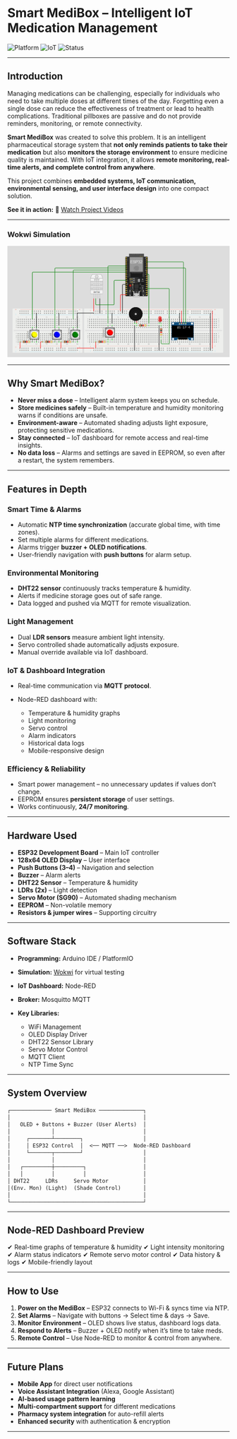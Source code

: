 #  Smart MediBox – Intelligent IoT Medication Management

![Platform](https://img.shields.io/badge/Platform-ESP32-blue)
![IoT](https://img.shields.io/badge/IoT-MQTT%20%7C%20Node--RED-green)
![Status](https://img.shields.io/badge/Status-Active-success)

---

##  Introduction

Managing medications can be challenging, especially for individuals who need to take multiple doses at different times of the day. Forgetting even a single dose can reduce the effectiveness of treatment or lead to health complications. Traditional pillboxes are passive and do not provide reminders, monitoring, or remote connectivity.

**Smart MediBox** was created to solve this problem. It is an intelligent pharmaceutical storage system that **not only reminds patients to take their medication** but also **monitors the storage environment** to ensure medicine quality is maintained. With IoT integration, it allows **remote monitoring, real-time alerts, and complete control from anywhere**.

This project combines **embedded systems, IoT communication, environmental sensing, and user interface design** into one compact solution.

 **See it in action:** 🎥 [Watch Project Videos](https://drive.google.com/drive/folders/1JH7f_IJpU5T4b4XAAQsOsxm_KyHcqEqf?usp=drive_link)


---
### Wokwi Simulation
![Wokwi Simulation](images/wokwi.png)

---

##  Why Smart MediBox?

*  **Never miss a dose** – Intelligent alarm system keeps you on schedule.
*  **Store medicines safely** – Built-in temperature and humidity monitoring warns if conditions are unsafe.
*  **Environment-aware** – Automated shading adjusts light exposure, protecting sensitive medications.
*  **Stay connected** – IoT dashboard for remote access and real-time insights.
*  **No data loss** – Alarms and settings are saved in EEPROM, so even after a restart, the system remembers.

---

##  Features in Depth

###  Smart Time & Alarms

* Automatic **NTP time synchronization** (accurate global time, with time zones).
* Set multiple alarms for different medications.
* Alarms trigger **buzzer + OLED notifications**.
* User-friendly navigation with **push buttons** for alarm setup.

###  Environmental Monitoring

* **DHT22 sensor** continuously tracks temperature & humidity.
* Alerts if medicine storage goes out of safe range.
* Data logged and pushed via MQTT for remote visualization.

###  Light Management

* Dual **LDR sensors** measure ambient light intensity.
* Servo controlled shade automatically adjusts exposure.
* Manual override available via IoT dashboard.

###  IoT & Dashboard Integration

* Real-time communication via **MQTT protocol**.
* Node-RED dashboard with:

  *  Temperature & humidity graphs
  *  Light monitoring
  *  Servo control
  *  Alarm indicators
  *  Historical data logs
  *  Mobile-responsive design

###  Efficiency & Reliability

* Smart power management – no unnecessary updates if values don’t change.
* EEPROM ensures **persistent storage** of user settings.
* Works continuously, **24/7 monitoring**.

---

##  Hardware Used

* **ESP32 Development Board** – Main IoT controller
* **128x64 OLED Display** – User interface
* **Push Buttons (3–4)** – Navigation and selection
* **Buzzer** – Alarm alerts
* **DHT22 Sensor** – Temperature & humidity
* **LDRs (2x)** – Light detection
* **Servo Motor (SG90)** – Automated shading mechanism
* **EEPROM** – Non-volatile memory
* **Resistors & jumper wires** – Supporting circuitry

---

##  Software Stack

* **Programming:** Arduino IDE / PlatformIO
* **Simulation:** [Wokwi](https://wokwi.com/) for virtual testing
* **IoT Dashboard:** Node-RED
* **Broker:** Mosquitto MQTT
* **Key Libraries:**

  * WiFi Management
  * OLED Display Driver
  * DHT22 Sensor Library
  * Servo Motor Control
  * MQTT Client
  * NTP Time Sync

---

##  System Overview

```
┌───────────── Smart MediBox ──────────────┐
│                                          │
│   OLED + Buttons + Buzzer (User Alerts)  │
│             │                            │
│     ┌───────┴────────┐                   │
│     │ ESP32 Control  │  <── MQTT ──>  Node-RED Dashboard
│     └───────┬────────┘                   │
│             │                            │
│   ┌─────────┼─────────┐                  │
│   │         │         │                  │
│ DHT22     LDRs     Servo Motor           │
│(Env. Mon) (Light)  (Shade Control)       │
│                                          │
└──────────────────────────────────────────┘
```

---

##  Node-RED Dashboard Preview

✔ Real-time graphs of temperature & humidity
✔ Light intensity monitoring
✔ Alarm status indicators
✔ Remote servo motor control
✔ Data history & logs
✔ Mobile-friendly layout

---

##  How to Use

1. **Power on the MediBox** – ESP32 connects to Wi-Fi & syncs time via NTP.
2. **Set Alarms** – Navigate with buttons → Select time & days → Save.
3. **Monitor Environment** – OLED shows live status, dashboard logs data.
4. **Respond to Alerts** – Buzzer + OLED notify when it’s time to take meds.
5. **Remote Control** – Use Node-RED to monitor & control from anywhere.

---

##  Future Plans

*  **Mobile App** for direct user notifications
*  **Voice Assistant Integration** (Alexa, Google Assistant)
*  **AI-based usage pattern learning**
*  **Multi-compartment support** for different medications
*  **Pharmacy system integration** for auto-refill alerts
*  **Enhanced security** with authentication & encryption

---


